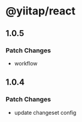 # @yiitap/react

## 1.0.5

### Patch Changes

- workflow

## 1.0.4

### Patch Changes

- update changeset config
